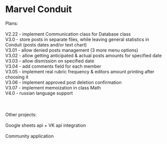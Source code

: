 # Marvel Conduit

Plans:\
\
V2.22 - implement Communication class for Database class\
V3.0 - store posts in separate files, while leaving general statistics in Conduit (posts dates and/or text chart)\
V3.01 - allow denied posts management (3 more menu options)\
V3.02 - allow getting anticipated & actual posts amounts for specified date\
V3.03 - allow dismission on specified date\
V3.04 - add comments field for each member\
V3.05 - implement real rubric frequency & editors amount printing after choosing it\
V3.06 - implement approved post deletion confirmation\
V3.07 - implement memoization in class Math\
V4.0 - russian language support\
\
\
\
Other projects:\
\
Google sheets api + VK api integration\
\
Community application
